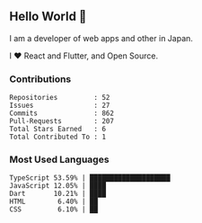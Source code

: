 ## Hello World 👋

I am a developer of web apps and other in Japan.

I ❤️ React and Flutter, and Open Source.

### Contributions

<!-- contributions start -->

    Repositories         : 52
    Issues               : 27
    Commits              : 862
    Pull-Requests        : 207
    Total Stars Earned   : 6
    Total Contributed To : 1

<!-- contributions end -->

### Most Used Languages

<!-- most-used-languages start -->

    TypeScript 53.59% | ████████████████████
    JavaScript 12.05% | ████
    Dart       10.21% | ████
    HTML        6.40% | ██
    CSS         6.10% | ██

<!-- most-used-languages end -->
